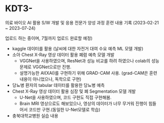 # KDT3-
의료 바이오 AI 활용 S/W 개발 및 응용 전문가 양성 과정 훈련 내용 기록
(2023-02-21 ~ 2023-07-24)

업로드 하는 중이며, 7월까지 업로드 완료할 예정)

- kaggle 데이터를 활용 (날씨에 대한 자전거 대여 수요 예측 ML 모델 개발)
- 소아 Chest X-Ray 영상 데이터 활용 폐렴 예측 모델 개발
  - VGGNet을 사용하였으며, ResNet과 성능 비교를 하려 하였으나 colab의 성능 문제로 VGGNet으로만 진행.
  - 설명가능한 AI(XAI)를 구현하기 위해 GRAD-CAM 사용. (grad-CAM은 훈련 내용이 아니었으나, 독학으로 구현)
- 당뇨병 환자의 tabular 데이터를 활용한 당뇨병 예측
- Chest X-Ray 영상 데이터 활용 심장 및 폐 Segmentation 모델 개발
  - U-Net을 사용하였으며, 코드 구현도 직접 구현해봄.
  - Brain MRI 영상으로도 해보았으나, 영상의 데이터가 너무 무거워 진행이 힘들어서 코드만 구현.(동일한 U-Net모델로 학습)
- 충북대학교병원 실습 내용
